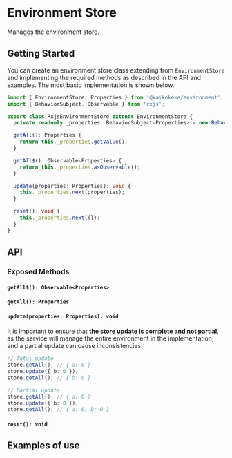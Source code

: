 # Environment Store

Manages the environment store.

## Getting Started

You can create an environment store class extending from `EnvironmentStore` and implementing the required methods as described in the API and examples. The most basic implementation is shown below.

```ts
import { EnvironmentStore, Properties } from '@kaikokeke/environment';
import { BehaviorSubject, Observable } from 'rxjs';

export class RxjsEnvironmentStore extends EnvironmentStore {
  private readonly _properties: BehaviorSubject<Properties> = new BehaviorSubject({});

  getAll(): Properties {
    return this._properties.getValue();
  }

  getAll$(): Observable<Properties> {
    return this._properties.asObservable();
  }

  update(properties: Properties): void {
    this._properties.next(properties);
  }

  reset(): void {
    this._properties.next({});
  }
}
```

## API

### Exposed Methods

#### `getAll$(): Observable<Properties>`

#### `getAll(): Properties`

#### `update(properties: Properties): void`

It is important to ensure that **the store update is complete and not partial**, as the service will manage the entire environment in the implementation, and a partial update can cause inconsistencies.

```ts
// Total update
store.getAll(); // { a: 0 }
store.update({ b: 0 });
store.getAll(); // { b: 0 }

// Partial update
store.getAll(); // { a: 0 }
store.update({ b: 0 });
store.getAll(); // { a: 0, b: 0 }
```

#### `reset(): void`

## Examples of use
